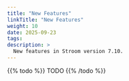 ```yaml
---
title: "New Features"
linkTitle: "New Features"
weight: 10
date: 2025-09-23
tags: 
description: >
  New features in Stroom version 7.10.
---
```


{{% todo %}}
TODO
{{% /todo %}}
